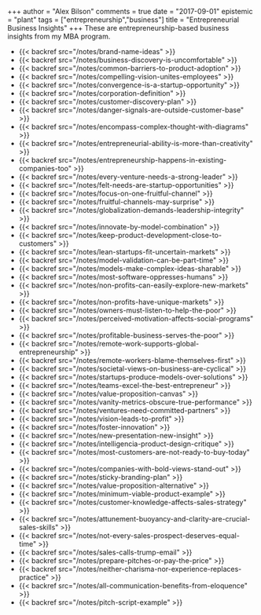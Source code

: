 +++
author = "Alex Bilson"
comments = true
date = "2017-09-01"
epistemic = "plant"
tags = ["entrepreneurship","business"]
title = "Entrepreneurial Business Insights"
+++
These are entrepreneurship-based business insights from my MBA program.

- {{< backref src="/notes/brand-name-ideas" >}}
- {{< backref src="/notes/business-discovery-is-uncomfortable" >}}
- {{< backref src="/notes/common-barriers-to-product-adoption" >}}
- {{< backref src="/notes/compelling-vision-unites-employees" >}}
- {{< backref src="/notes/convergence-is-a-startup-opportunity" >}}
- {{< backref src="/notes/corporation-definition" >}}
- {{< backref src="/notes/customer-discovery-plan" >}}
- {{< backref src="/notes/danger-signals-are-outside-customer-base" >}}
- {{< backref src="/notes/encompass-complex-thought-with-diagrams" >}}
- {{< backref src="/notes/entrepreneurial-ability-is-more-than-creativity" >}}
- {{< backref src="/notes/entrepreneurship-happens-in-existing-companies-too" >}}
- {{< backref src="/notes/every-venture-needs-a-strong-leader" >}}
- {{< backref src="/notes/felt-needs-are-startup-opportunities" >}}
- {{< backref src="/notes/focus-on-one-fruitful-channel" >}}
- {{< backref src="/notes/fruitful-channels-may-surprise" >}}
- {{< backref src="/notes/globalization-demands-leadership-integrity" >}}
- {{< backref src="/notes/innovate-by-model-combination" >}}
- {{< backref src="/notes/keep-product-development-close-to-customers" >}}
- {{< backref src="/notes/lean-startups-fit-uncertain-markets" >}}
- {{< backref src="/notes/model-validation-can-be-part-time" >}}
- {{< backref src="/notes/models-make-complex-ideas-sharable" >}}
- {{< backref src="/notes/most-software-oppresses-humans" >}}
- {{< backref src="/notes/non-profits-can-easily-explore-new-markets" >}}
- {{< backref src="/notes/non-profits-have-unique-markets" >}}
- {{< backref src="/notes/owners-must-listen-to-help-the-poor" >}}
- {{< backref src="/notes/perceived-motivation-affects-social-programs" >}}
- {{< backref src="/notes/profitable-business-serves-the-poor" >}}
- {{< backref src="/notes/remote-work-supports-global-entrepreneurship" >}}
- {{< backref src="/notes/remote-workers-blame-themselves-first" >}}
- {{< backref src="/notes/societal-views-on-business-are-cyclical" >}}
- {{< backref src="/notes/startups-produce-models-over-solutions" >}}
- {{< backref src="/notes/teams-excel-the-best-entrepreneur" >}}
- {{< backref src="/notes/value-proposition-canvas" >}}
- {{< backref src="/notes/vanity-metrics-obscure-true-performance" >}}
- {{< backref src="/notes/ventures-need-committed-partners" >}}
- {{< backref src="/notes/vision-leads-to-profit" >}}
- {{< backref src="/notes/foster-innovation" >}}
- {{< backref src="/notes/new-presentation-new-insight" >}}
- {{< backref src="/notes/intelligencia-product-design-critique" >}}
- {{< backref src="/notes/most-customers-are-not-ready-to-buy-today" >}}
- {{< backref src="/notes/companies-with-bold-views-stand-out" >}}
- {{< backref src="/notes/sticky-branding-plan" >}}
- {{< backref src="/notes/value-proposition-alternative" >}}
- {{< backref src="/notes/minimum-viable-product-example" >}}
- {{< backref src="/notes/customer-knowledge-affects-sales-strategy" >}}
- {{< backref src="/notes/attunement-buoyancy-and-clarity-are-crucial-sales-skills" >}}
- {{< backref src="/notes/not-every-sales-prospect-deserves-equal-time" >}}
- {{< backref src="/notes/sales-calls-trump-email" >}}
- {{< backref src="/notes/prepare-pitches-or-pay-the-price" >}}
- {{< backref src="/notes/neither-charisma-nor-experience-replaces-practice" >}}
- {{< backref src="/notes/all-communication-benefits-from-eloquence" >}}
- {{< backref src="/notes/pitch-script-example" >}}
